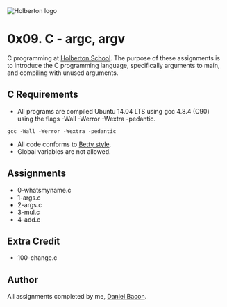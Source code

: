 <img src="https://www.holbertonschool.com/assets/holberton-logo-1cc451260ca3cd297def53f2250a9794810667c7ca7b5fa5879a569a457bf16f.png" alt="Holberton logo">

0x09. C - argc, argv
====================
C programming at [Holberton School](https://www.holbertonschool.com). The purpose of these assignments is to introduce the C programming language, specifically arguments to main, and compiling with unused arguments.

C Requirements
--------------
* All programs are compiled Ubuntu 14.04 LTS using gcc 4.8.4 (C90) using the flags -Wall -Werror -Wextra -pedantic.
```
gcc -Wall -Werror -Wextra -pedantic
```

* All code conforms to [Betty style](https://github.com/holbertonschool/Betty).
* Global variables are not allowed.

Assignments
-----------
* 0-whatsmyname.c
* 1-args.c
* 2-args.c
* 3-mul.c
* 4-add.c

Extra Credit
------------
* 100-change.c

Author
------
All assignments completed by me, [Daniel Bacon](https://github.com/dfbacon).
